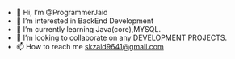- 👋 Hi, I’m @ProgrammerJaid
- 👀 I’m interested in BackEnd Development
- 🌱 I’m currently learning Java(core),MYSQL.
- 💞️ I’m looking to collaborate on any DEVELOPMENT PROJECTS.
- 📫 How to reach me skzaid9641@gmail.com

<!---
ProgrammerJaid/ProgrammerJaid is a ✨ special ✨ repository because its `README.md` (this file) appears on your GitHub profile.
You can click the Preview link to take a look at your changes.
--->
